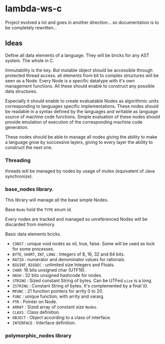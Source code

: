 lambda-ws-c
===========

Project evolved a lot and goes in another direction... so documentation is to be completely rewritten...

Ideas
-----

Define all data elements of a language. They will be bricks for any AST system. The whole in C.

Immutability is the key. But mutable object should be accessible through protected thread access. all elements from bit to complex structures will be seen as a Node. Every Node is a specific datatype with it's own management functions. All these should enable to construct any possible data structures.

Especially it should enable to create evaluatable Nodes as algorithmic units corresponding to languages specific implementations. These nodes should be readable in a syntax defined by the languages and writable as language source of machine code functions. Simple evaluation of these nodes should provide emulation of execution of the corresponding machine code generation.

These nodes should be able to manage all nodes giving the ability to make a language grow by successive layers, giving to every layer the ability to construct the next one.

### Threading

threads will be managed by nodes by usage of mutex (equivatent of Java synchronize).

### base_nodes library.

This library will manage all the base simple Nodes.

Base `Node` hold the `TYPE` enum id.

Every nodes are tracked and managed so unreferenced Nodes will be discarded from memory.

Basic data elements bricks.

-	`CONST` : unique void nodes as nil, true, false. Some will be used as lock for some processes.
-	`BYTE`, `SHORT`, `INT`, `LONG` : Integers of 8, 16, 32 and 64 bits.
-	`RATIO` : numerator and denominator values for rationals.
-	`BIGINT`, `BIGDEC` : unlimited size Integers and Floats.
-	`CHAR`: 16 bits unsigned char (UTF16).
-	`HASH` : 32 bits unsigned hashcode for nodes.
-	`STRING` : Sized constant String of bytes. Can be UTFed.`size` is a long.
-	`ZSTRING` : Constant String of bytes. It's complemented by a final \0.
-	`MFUNC` : 21 function pointers for arrity 0 to 20.
-	`FUNC` : unique function, with arrity and vararg.
-	`PTR` : Pointer on Node.
-	`ARRAY` : Sized array of constant size `Nodes`.
-	`CLASS` : Class definition.
-	`OBJECT` : Object according to a class of interface.
-	`INTERFACE` : Interface definition.

### polymorphic_nodes library
